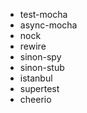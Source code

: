
- test-mocha
- async-mocha
- nock
- rewire
- sinon-spy
- sinon-stub
- istanbul
- supertest
- cheerio
